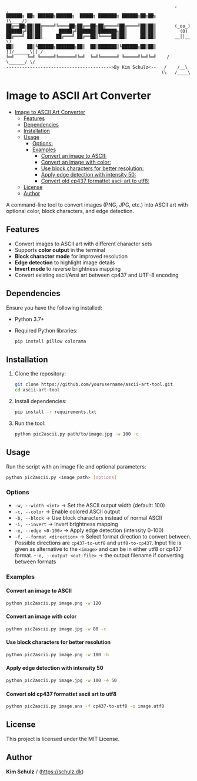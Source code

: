 ```
                                                                ,     ,
██████╗ ██╗ ██████╗██████╗  █████╗ ███████╗ ██████╗██╗██╗      (\____/)
██╔══██╗██║██╔════╝╚════██╗██╔══██╗██╔════╝██╔════╝██║██║       (_oo_)
██████╔╝██║██║      █████╔╝███████║███████╗██║     ██║██║         (O)
██╔═══╝ ██║██║     ██╔═══╝ ██╔══██║╚════██║██║     ██║██║       __||__    \)
██║     ██║╚██████╗███████╗██║  ██║███████║╚██████╗██║██║    []/______\[] /
╚═╝     ╚═╝ ╚═════╝╚══════╝╚═╝  ╚═╝╚══════╝ ╚═════╝╚═╝╚═╝    / \______/ \/
---------------------------------------->By Kim Schulz<--   /    /__\
                                                           (\   /____\
```

# Image to ASCII Art Converter

<!--toc:start-->
- [Image to ASCII Art Converter](#image-to-ascii-art-converter)
  - [Features](#features)
  - [Dependencies](#dependencies)
  - [Installation](#installation)
  - [Usage](#usage)
    - [Options:](#options)
    - [Examples](#examples)
      - [Convert an image to ASCII:](#convert-an-image-to-ascii)
      - [Convert an image with color:](#convert-an-image-with-color)
      - [Use block characters for better resolution:](#use-block-characters-for-better-resolution)
      - [Apply edge detection with intensity 50:](#apply-edge-detection-with-intensity-50)
      - [Convert old cp437 formattet ascii art to utf8:](#convert-old-cp437-formattet-ascii-art-to-utf8)
  - [License](#license)
  - [Author](#author)
<!--toc:end-->

A command-line tool to convert images (PNG, JPG, etc.) into ASCII art with
optional color, block characters, and edge detection.

## Features

- Convert images to ASCII art with different character sets
- Supports **color output** in the terminal
- **Block character mode** for improved resolution
- **Edge detection** to highlight image details
- **Invert mode** to reverse brightness mapping
- Convert existing ascii/Ansi art between cp437 and UTF-8 encoding

## Dependencies

Ensure you have the following installed:

- Python 3.7+
- Required Python libraries:

  ```sh
  pip install pillow colorama
  ```

## Installation

1. Clone the repository:

   ```sh
   git clone https://github.com/yourusername/ascii-art-tool.git
   cd ascii-art-tool
   ```

2. Install dependencies:

   ```sh
   pip install -r requirements.txt
   ```

3. Run the tool:

   ```sh
   python pic2ascii.py path/to/image.jpg -w 100 -c
   ```

## Usage

Run the script with an image file and optional parameters:

```sh
python pic2ascii.py <image_path> [options]
```

### Options

- `-w, --width <int>`        → Set the ASCII output width (default: 100)
- `-c, --color`              → Enable colored ASCII output
- `-b, --block`              → Use block characters instead of normal ASCII
- `-i, --invert`             → Invert brightness mapping
- `-e, --edge <0-100>`       → Apply edge detection (intensity 0-100)
- `-f, --format <direction>` → Select format direction to
                             convert between. Possible directions are
                             `cp437-to-utf8` and `utf8-to-cp437`.
                             Input file is given as alternative to the `<image>`
                             and can be in either utf8 or cp437 format.
-`-o, --output <out-file>`   → the output filename if converting between formats

### Examples

#### Convert an image to ASCII

```sh
python pic2ascii.py image.png -w 120
```

#### Convert an image with color

```sh
python pic2ascii.py image.jpg -w 80 -c
```

#### Use block characters for better resolution

```sh
python pic2ascii.py image.png -w 100 -b
```

#### Apply edge detection with intensity 50

```sh
python pic2ascii.py image.jpg -w 100 -e 50
```

#### Convert old cp437 formattet ascii art to utf8

```sh
python pic2ascii.py image.ans -f cp437-to-utf8 -o image.utf8
```

## License

This project is licensed under the MIT License.

## Author

**Kim Schulz** / (<https://schulz.dk>)
